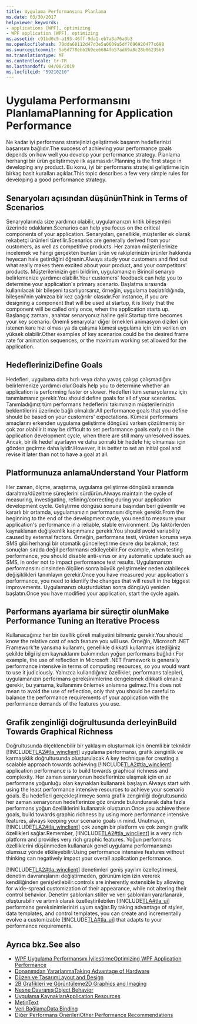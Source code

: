 ```yaml
---
title: Uygulama Performansını Planlama
ms.date: 03/30/2017
helpviewer_keywords:
- applications [WPF], optimizing
- WPF application [WPF], optimizing
ms.assetid: c91bd0c5-a193-46ff-9da1-eb7a3a76a3b3
ms.openlocfilehash: 70dda68112d47d3e5a0609a5df7696920477c698
ms.sourcegitcommit: 5b6d778ebb269ee6684fb57ad69a8c28b06235b9
ms.translationtype: MT
ms.contentlocale: tr-TR
ms.lasthandoff: 04/08/2019
ms.locfileid: "59210210"
---
```

# <a name="planning-for-application-performance"></a><span data-ttu-id="cf2e6-102">Uygulama Performansını Planlama</span><span class="sxs-lookup"><span data-stu-id="cf2e6-102">Planning for Application Performance</span></span>
<span data-ttu-id="cf2e6-103">Ne kadar iyi performans stratejinizi geliştirmek başarım hedeflerinizi başarısını bağlıdır.</span><span class="sxs-lookup"><span data-stu-id="cf2e6-103">The success of achieving your performance goals depends on how well you develop your performance strategy.</span></span> <span data-ttu-id="cf2e6-104">Planlama herhangi bir ürün geliştirmeye ilk aşamasıdır.</span><span class="sxs-lookup"><span data-stu-id="cf2e6-104">Planning is the first stage in developing any product.</span></span> <span data-ttu-id="cf2e6-105">Bu konu, iyi bir performans stratejisi geliştirme için birkaç basit kuralları açıklar.</span><span class="sxs-lookup"><span data-stu-id="cf2e6-105">This topic describes a few very simple rules for developing a good performance strategy.</span></span>  
  
## <a name="think-in-terms-of-scenarios"></a><span data-ttu-id="cf2e6-106">Senaryoları açısından düşünün</span><span class="sxs-lookup"><span data-stu-id="cf2e6-106">Think in Terms of Scenarios</span></span>  
 <span data-ttu-id="cf2e6-107">Senaryolarında size yardımcı olabilir, uygulamanızın kritik bileşenleri üzerinde odaklanın.</span><span class="sxs-lookup"><span data-stu-id="cf2e6-107">Scenarios can help you focus on the critical components of your application.</span></span> <span data-ttu-id="cf2e6-108">Senaryoları, genellikle, müşteriler ek olarak rekabetçi ürünleri türetilir.</span><span class="sxs-lookup"><span data-stu-id="cf2e6-108">Scenarios are generally derived from your customers, as well as competitive products.</span></span> <span data-ttu-id="cf2e6-109">Her zaman müşterilerinize incelemek ve hangi gerçekten bunları ürün ve rakiplerinizin ürünler hakkında heyecan hale getirdiğini öğrenin.</span><span class="sxs-lookup"><span data-stu-id="cf2e6-109">Always study your customers and find out what really makes them excited about your product, and your competitors' products.</span></span> <span data-ttu-id="cf2e6-110">Müşterilerinizin geri bildirim, uygulamanızın Birincil senaryo belirlemenize yardımcı olabilir.</span><span class="sxs-lookup"><span data-stu-id="cf2e6-110">Your customers' feedback can help you to determine your application's primary scenario.</span></span> <span data-ttu-id="cf2e6-111">Başlatma sırasında kullanılacak bir bileşeni tasarlıyorsanız, örneğin, uygulama başlatıldığında, bileşeni'nin yalnızca bir kez çağırılır olasıdır.</span><span class="sxs-lookup"><span data-stu-id="cf2e6-111">For instance, if you are designing a component that will be used at startup, it is likely that the component will be called only once, when the application starts up.</span></span> <span data-ttu-id="cf2e6-112">Başlangıç zamanı, anahtar senaryonuz haline gelir.</span><span class="sxs-lookup"><span data-stu-id="cf2e6-112">Startup time becomes your key scenario.</span></span> <span data-ttu-id="cf2e6-113">Önemli senaryolar diğer örnekleri animasyon dizileri için istenen kare hızı olması ya da çalışma kümesi uygulama için izin verilen en yüksek olabilir.</span><span class="sxs-lookup"><span data-stu-id="cf2e6-113">Other examples of key scenarios could be the desired frame rate for animation sequences, or the maximum working set allowed for the application.</span></span>  
  
## <a name="define-goals"></a><span data-ttu-id="cf2e6-114">Hedeflerinizi</span><span class="sxs-lookup"><span data-stu-id="cf2e6-114">Define Goals</span></span>  
 <span data-ttu-id="cf2e6-115">Hedefleri, uygulama daha hızlı veya daha yavaş çalışıp çalışmadığını belirlemenize yardımcı olur.</span><span class="sxs-lookup"><span data-stu-id="cf2e6-115">Goals help you to determine whether an application is performing faster or slower.</span></span> <span data-ttu-id="cf2e6-116">Hedefleri tüm senaryolarınız için tanımlamanız gerekir.</span><span class="sxs-lookup"><span data-stu-id="cf2e6-116">You should define goals for all of your scenarios.</span></span> <span data-ttu-id="cf2e6-117">Tanımladığınız tüm performans hedeflerini takımınızın müşterilerinizin beklentilerini üzerinde bağlı olmalıdır.</span><span class="sxs-lookup"><span data-stu-id="cf2e6-117">All performance goals that you define should be based on your customers' expectations.</span></span> <span data-ttu-id="cf2e6-118">Kümesi performans amaçlarını erkenden uygulama geliştirme döngüsü varken çözülmemiş bir çok zor olabilir.</span><span class="sxs-lookup"><span data-stu-id="cf2e6-118">It may be difficult to set performance goals early on in the application development cycle, when there are still many unresolved issues.</span></span> <span data-ttu-id="cf2e6-119">Ancak, bir ilk hedef ayarlayın ve daha sonraki bir hedefe hiç olmaması için gözden geçirme daha iyidir.</span><span class="sxs-lookup"><span data-stu-id="cf2e6-119">However, it is better to set an initial goal and revise it later than not to have a goal at all.</span></span>  
  
## <a name="understand-your-platform"></a><span data-ttu-id="cf2e6-120">Platformunuza anlama</span><span class="sxs-lookup"><span data-stu-id="cf2e6-120">Understand Your Platform</span></span>  
 <span data-ttu-id="cf2e6-121">Her zaman, ölçme, araştırma, uygulama geliştirme döngüsü sırasında daraltma/düzeltme süreçlerini sürdürün.</span><span class="sxs-lookup"><span data-stu-id="cf2e6-121">Always maintain the cycle of measuring, investigating, refining/correcting during your application development cycle.</span></span> <span data-ttu-id="cf2e6-122">Geliştirme döngüsü sonuna başından beri güvenilir ve kararlı bir ortamda, uygulamanızın performansını ölçmek gerekir.</span><span class="sxs-lookup"><span data-stu-id="cf2e6-122">From the beginning to the end of the development cycle, you need to measure your application's performance in a reliable, stable environment.</span></span> <span data-ttu-id="cf2e6-123">Dış faktörlerden kaynaklanan değişkenlik kaçınmanız gerekir.</span><span class="sxs-lookup"><span data-stu-id="cf2e6-123">You should avoid variability caused by external factors.</span></span> <span data-ttu-id="cf2e6-124">Örneğin, performans testi, virüsten koruma veya SMS gibi herhangi bir otomatik güncelleştirme devre dışı bırakmak, test sonuçları sırada değil performansı etkileyebilir.</span><span class="sxs-lookup"><span data-stu-id="cf2e6-124">For example, when testing performance, you should disable anti-virus or any automatic update such as SMS, in order not to impact performance test results.</span></span> <span data-ttu-id="cf2e6-125">Uygulamanızın performansını cinsinden ölçülen sonra büyük geliştirmeler neden olabilecek değişiklikleri tanımlayın gerekir.</span><span class="sxs-lookup"><span data-stu-id="cf2e6-125">Once you have measured your application's performance, you need to identify the changes that will result in the biggest improvements.</span></span> <span data-ttu-id="cf2e6-126">Uygulamanızı oluşturduktan sonra döngüyü yeniden başlatın.</span><span class="sxs-lookup"><span data-stu-id="cf2e6-126">Once you have modified your application, start the cycle again.</span></span>  
  
## <a name="make-performance-tuning-an-iterative-process"></a><span data-ttu-id="cf2e6-127">Performans ayarlama bir süreçtir olun</span><span class="sxs-lookup"><span data-stu-id="cf2e6-127">Make Performance Tuning an Iterative Process</span></span>  
 <span data-ttu-id="cf2e6-128">Kullanacağınız her bir özellik göreli maliyetini bilmeniz gerekir.</span><span class="sxs-lookup"><span data-stu-id="cf2e6-128">You should know the relative cost of each feature you will use.</span></span> <span data-ttu-id="cf2e6-129">Örneğin, Microsoft .NET Framework'te yansıma kullanımı, genellikle dikkatli kullanmak istediğiniz şekilde bilgi işlem kaynaklarını bakımından yoğun performans bağlıdır.</span><span class="sxs-lookup"><span data-stu-id="cf2e6-129">For example, the use of reflection in Microsoft .NET Framework is generally performance intensive in terms of computing resources, so you would want to use it judiciously.</span></span> <span data-ttu-id="cf2e6-130">Yalnızca kullandığınız özellikler, performans talepleri, uygulamanızın performans gereksinimlerine dengelemek dikkatli olmanız gerekir, bu yansıma, kullanımını önlemek anlamına gelmez.</span><span class="sxs-lookup"><span data-stu-id="cf2e6-130">This does not mean to avoid the use of reflection, only that you should be careful to balance the performance requirements of your application with the performance demands of the features you use.</span></span>  
  
## <a name="build-towards-graphical-richness"></a><span data-ttu-id="cf2e6-131">Grafik zenginliği doğrultusunda derleyin</span><span class="sxs-lookup"><span data-stu-id="cf2e6-131">Build Towards Graphical Richness</span></span>  
 <span data-ttu-id="cf2e6-132">Doğrultusunda ölçeklenebilir bir yaklaşım oluşturmak için önemli bir tekniktir [!INCLUDE[TLA2#tla_winclient](../../../../includes/tla2sharptla-winclient-md.md)] uygulama performansı, grafik zenginlik ve karmaşıklık doğrultusunda oluşturulacak.</span><span class="sxs-lookup"><span data-stu-id="cf2e6-132">A key technique for creating a scalable approach towards achieving [!INCLUDE[TLA2#tla_winclient](../../../../includes/tla2sharptla-winclient-md.md)] application performance is to build towards graphical richness and complexity.</span></span> <span data-ttu-id="cf2e6-133">Her zaman senaryonun hedeflerinize ulaşmak için en az performans yoğunluğu olan kaynakları kullanarak başlayın.</span><span class="sxs-lookup"><span data-stu-id="cf2e6-133">Always start with using the least performance intensive resources to achieve your scenario goals.</span></span> <span data-ttu-id="cf2e6-134">Bu hedefleri gerçekleştirmeye sonra grafik zenginliği doğrultusunda her zaman senaryonun hedeflerinize göz önünde bulundurarak daha fazla performans yoğun özelliklerini kullanarak oluşturun.</span><span class="sxs-lookup"><span data-stu-id="cf2e6-134">Once you achieve these goals, build towards graphic richness by using more performance intensive features, always keeping your scenario goals in mind.</span></span> <span data-ttu-id="cf2e6-135">Unutmayın, [!INCLUDE[TLA2#tla_winclient](../../../../includes/tla2sharptla-winclient-md.md)] çok zengin bir platform ve çok zengin grafik özellikleri sağlar.</span><span class="sxs-lookup"><span data-stu-id="cf2e6-135">Remember, [!INCLUDE[TLA2#tla_winclient](../../../../includes/tla2sharptla-winclient-md.md)] is a very rich platform and provides very rich graphic features.</span></span> <span data-ttu-id="cf2e6-136">Yoğun performans özelliklerini düşünmeden kullanarak genel uygulama performansınızı olumsuz yönde etkileyebilir.</span><span class="sxs-lookup"><span data-stu-id="cf2e6-136">Using performance intensive features without thinking can negatively impact your overall application performance.</span></span>  
  
 [!INCLUDE[TLA2#tla_winclient](../../../../includes/tla2sharptla-winclient-md.md)] <span data-ttu-id="cf2e6-137">denetimleri geniş yayılım özelleştirmesi, denetim davranışlarını değiştirmeden, görünüm için izin vererek kendiliğinden genişletilebilir.</span><span class="sxs-lookup"><span data-stu-id="cf2e6-137">controls are inherently extensible by allowing for wide-spread customization of their appearance, while not altering their control behavior.</span></span> <span data-ttu-id="cf2e6-138">Denetim şablonları stiller ve veri şablonları yararlanarak, oluşturabilir ve artımlı olarak özelleştirilebilen [!INCLUDE[TLA#tla_ui](../../../../includes/tlasharptla-ui-md.md)] performans gereksinimlerinizi uyum sağlar.</span><span class="sxs-lookup"><span data-stu-id="cf2e6-138">By taking advantage of styles, data templates, and control templates, you can create and incrementally evolve a customizable [!INCLUDE[TLA#tla_ui](../../../../includes/tlasharptla-ui-md.md)] that adapts to your performance requirements.</span></span>  
  
## <a name="see-also"></a><span data-ttu-id="cf2e6-139">Ayrıca bkz.</span><span class="sxs-lookup"><span data-stu-id="cf2e6-139">See also</span></span>

- [<span data-ttu-id="cf2e6-140">WPF Uygulama Performansını İyileştirme</span><span class="sxs-lookup"><span data-stu-id="cf2e6-140">Optimizing WPF Application Performance</span></span>](optimizing-wpf-application-performance.md)
- [<span data-ttu-id="cf2e6-141">Donanımdan Yararlanma</span><span class="sxs-lookup"><span data-stu-id="cf2e6-141">Taking Advantage of Hardware</span></span>](optimizing-performance-taking-advantage-of-hardware.md)
- [<span data-ttu-id="cf2e6-142">Düzen ve Tasarım</span><span class="sxs-lookup"><span data-stu-id="cf2e6-142">Layout and Design</span></span>](optimizing-performance-layout-and-design.md)
- [<span data-ttu-id="cf2e6-143">2B Grafikleri ve Görüntüleme</span><span class="sxs-lookup"><span data-stu-id="cf2e6-143">2D Graphics and Imaging</span></span>](optimizing-performance-2d-graphics-and-imaging.md)
- [<span data-ttu-id="cf2e6-144">Nesne Davranışı</span><span class="sxs-lookup"><span data-stu-id="cf2e6-144">Object Behavior</span></span>](optimizing-performance-object-behavior.md)
- [<span data-ttu-id="cf2e6-145">Uygulama Kaynakları</span><span class="sxs-lookup"><span data-stu-id="cf2e6-145">Application Resources</span></span>](optimizing-performance-application-resources.md)
- [<span data-ttu-id="cf2e6-146">Metin</span><span class="sxs-lookup"><span data-stu-id="cf2e6-146">Text</span></span>](optimizing-performance-text.md)
- [<span data-ttu-id="cf2e6-147">Veri Bağlama</span><span class="sxs-lookup"><span data-stu-id="cf2e6-147">Data Binding</span></span>](optimizing-performance-data-binding.md)
- [<span data-ttu-id="cf2e6-148">Diğer Performans Önerileri</span><span class="sxs-lookup"><span data-stu-id="cf2e6-148">Other Performance Recommendations</span></span>](optimizing-performance-other-recommendations.md)

